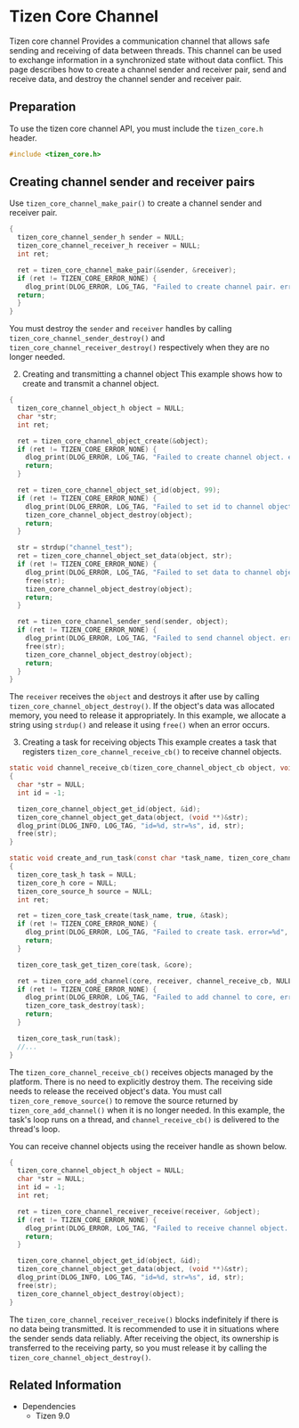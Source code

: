 # Tizen Core Channel

Tizen core channel Provides a communication channel that allows safe sending and receiving of data between threads. This channel can be used to exchange information in a synchronized state without data conflict. This page describes how to create a channel sender and receiver pair, send and receive data, and destroy the channel sender and receiver pair.

## Preparation
To use the tizen core channel API, you must include the `tizen_core.h` header.
```c
#include <tizen_core.h>
```

## Creating channel sender and receiver pairs
Use `tizen_core_channel_make_pair()` to create a channel sender and receiver pair.
```c
{
  tizen_core_channel_sender_h sender = NULL;
  tizen_core_channel_receiver_h receiver = NULL;
  int ret;

  ret = tizen_core_channel_make_pair(&sender, &receiver);
  if (ret != TIZEN_CORE_ERROR_NONE) {
    dlog_print(DLOG_ERROR, LOG_TAG, "Failed to create channel pair. error=%d", ret);
  return;
  }
}
```
You must destroy the `sender` and `receiver` handles by calling `tizen_core_channel_sender_destroy()` and `tizen_core_channel_receiver_destroy()` respectively when they are no longer needed.

2. Creating and transmitting a channel object
This example shows how to create and transmit a channel object.
```c
{
  tizen_core_channel_object_h object = NULL;
  char *str;
  int ret;

  ret = tizen_core_channel_object_create(&object);
  if (ret != TIZEN_CORE_ERROR_NONE) {
    dlog_print(DLOG_ERROR, LOG_TAG, "Failed to create channel object. error=%d", ret);
    return;
  }

  ret = tizen_core_channel_object_set_id(object, 99);
  if (ret != TIZEN_CORE_ERROR_NONE) {
    dlog_print(DLOG_ERROR, LOG_TAG, "Failed to set id to channel object. error=%d", ret);
    tizen_core_channel_object_destroy(object);
    return;
  }

  str = strdup("channel_test");
  ret = tizen_core_channel_object_set_data(object, str);
  if (ret != TIZEN_CORE_ERROR_NONE) {
    dlog_print(DLOG_ERROR, LOG_TAG, "Failed to set data to channel object. error=%d", ret);
    free(str);
    tizen_core_channel_object_destroy(object);
    return;
  }

  ret = tizen_core_channel_sender_send(sender, object);
  if (ret != TIZEN_CORE_ERROR_NONE) {
    dlog_print(DLOG_ERROR, LOG_TAG, "Failed to send channel object. error=%d", ret);
    free(str);
    tizen_core_channel_object_destroy(object);
    return;
  }
}
```
The `receiver` receives the `object` and destroys it after use by calling `tizen_core_channel_object_destroy()`. If the object's data was allocated memory, you need to release it appropriately. In this example, we allocate a string using `strdup()` and release it using `free()` when an error occurs.

3. Creating a task for receiving objects
This example creates a task that registers `tizen_core_channel_receive_cb()` to receive channel objects.
```c
static void channel_receive_cb(tizen_core_channel_object_cb object, void *user_data)
{
  char *str = NULL;
  int id = -1;

  tizen_core_channel_object_get_id(object, &id);
  tizen_core_channel_object_get_data(object, (void **)&str);
  dlog_print(DLOG_INFO, LOG_TAG, "id=%d, str=%s", id, str);
  free(str);
}

static void create_and_run_task(const char *task_name, tizen_core_channel_receiver_h receiver)
{
  tizen_core_task_h task = NULL;
  tizen_core_h core = NULL;
  tizen_core_source_h source = NULL;
  int ret;

  ret = tizen_core_task_create(task_name, true, &task);
  if (ret != TIZEN_CORE_ERROR_NONE) {
    dlog_print(DLOG_ERROR, LOG_TAG, "Failed to create task. error=%d", ret);
    return;
  }

  tizen_core_task_get_tizen_core(task, &core);

  ret = tizen_core_add_channel(core, receiver, channel_receive_cb, NULL, &source);
  if (ret != TIZEN_CORE_ERROR_NONE) {
    dlog_print(DLOG_ERROR, LOG_TAG, "Failed to add channel to core, error=%d", ret);
    tizen_core_task_destroy(task);
    return;
  }

  tizen_core_task_run(task);
  //...
}
```
The `tizen_core_channel_receive_cb()` receives objects managed by the platform. There is no need to explicitly destroy them. The receiving side needs to release the received object's data.
You must call `tizen_core_remove_source()` to remove the source returned by `tizen_core_add_channel()` when it is no longer needed.
In this example, the task's loop runs on a thread, and `channel_receive_cb()` is delivered to the thread's loop.

You can receive channel objects using the receiver handle as shown below.
```c
{
  tizen_core_channel_object_h object = NULL;
  char *str = NULL;
  int id = -1;
  int ret;

  ret = tizen_core_channel_receiver_receive(receiver, &object);
  if (ret != TIZEN_CORE_ERROR_NONE) {
    dlog_print(DLOG_ERROR, LOG_TAG, "Failed to receive channel object. error=%d", ret);
    return;
  }

  tizen_core_channel_object_get_id(object, &id);
  tizen_core_channel_object_get_data(object, (void **)&str);
  dlog_print(DLOG_INFO, LOG_TAG, "id=%d, str=%s", id, str);
  free(str);
  tizen_core_channel_object_destroy(object);
}
```
The `tizen_core_channel_receiver_receive()` blocks indefinitely if there is no data being transmitted. It is recommended to use it in situations where the sender sends data reliably.
After receiving the object, its ownership is transferred to the receiving party, so you must release it by calling the `tizen_core_channel_object_destroy()`.

## Related Information
- Dependencies
  - Tizen 9.0